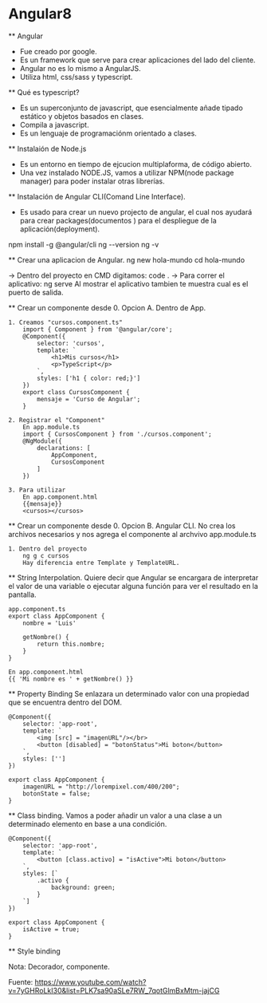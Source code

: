 # Angular8

** Angular
- Fue creado por google.
- Es un framework que serve para crear aplicaciones del lado del cliente.
- Angular no es lo mismo a AngularJS.
- Utiliza html, css/sass y typescript.

** Qué es typescript?
- Es un superconjunto de javascript, que esencialmente añade tipado estático y objetos basados en clases.
- Compila a javascript.
- Es un lenguaje de programaciónm orientado a clases.

** Instalaión de Node.js
- Es un entorno en tiempo de ejcucion multiplaforma, de código abierto.
- Una vez instalado NODE.JS, vamos a utilizar NPM(node package manager) para poder instalar otras librerías.

** Instalación de Angular CLI(Comand Line Interface).
- Es usado para crear un nuevo projecto de angular, el cual nos ayudará para crear packages(documentos ) para el despliegue de la aplicación(deployment).

npm install -g @angular/cli
ng --version
ng -v

** Crear una aplicacion de Angular.
ng new hola-mundo
cd hola-mundo

-> Dentro del proyecto en CMD digitamos: code .
-> Para correr el aplicativo: ng serve
    Al mostrar el aplicativo tambien te muestra cual es el puerto de salida.

** Crear un componente desde 0. Opcion A.
    Dentro de App.

    1. Creamos "cursos.component.ts"
        import { Component } from '@angular/core';
        @Component({
            selector: 'cursos',
            template: `
                <h1>Mis cursos</h1>
                <p>TypeScript</p>
            `,
            styles: ['h1 { color: red;}']
        })
        export class CursosComponent {
            mensaje = 'Curso de Angular';
        }
        
    2. Registrar el "Component"
        En app.module.ts
        import { CursosComponent } from './cursos.component';
        @NgModule({
            declarations: [
                AppComponent,
                CursosComponent
            ]
        })

    3. Para utilizar 
        En app.component.html
        {{mensaje}}
        <cursos></cursos>

** Crear un componente desde 0. Opcion B.
    Angular CLI. No crea los archivos necesarios y nos agrega el componente al archvivo app.module.ts

    1. Dentro del proyecto
        ng g c cursos
        Hay diferencia entre Template y TemplateURL.

** String Interpolation.
    Quiere decir que Angular se encargara de interpretar el valor de una variable o ejecutar alguna función para ver el resultado en la pantalla.

    app.component.ts
    export class AppComponent {
        nombre = 'Luis'

        getNombre() {
            return this.nombre;
        }
    }

    En app.component.html
    {{ 'Mi nombre es ' + getNombre() }}

** Property Binding
    Se enlazara un determinado valor con una propiedad que se encuentra dentro del DOM.

    @Component({
        selector: 'app-root',
        template: `
            <img [src] = "imagenURL"/></br>
            <button [disabled] = "botonStatus">Mi boton</button>
        `,
        styles: ['']
    })

    export class AppComponent {
        imagenURL = "http://lorempixel.com/400/200";
        botonState = false;
    }

** Class binding.
    Vamos a poder añadir un valor a una clase a un determinado elemento en base a una condición.

    @Component({
        selector: 'app-root',
        template: `
            <button [class.activo] = "isActive">Mi boton</button>
        `,
        styles: [`
            .activo {
                background: green;
            }
        `]
    })

    export class AppComponent {
        isActive = true;
    }

** Style binding

Nota: Decorador, componente.

Fuente: https://www.youtube.com/watch?v=7yGHRoLkI30&list=PLK7sa90aSLe7RW_7qotGlmBxMtm-jajCG